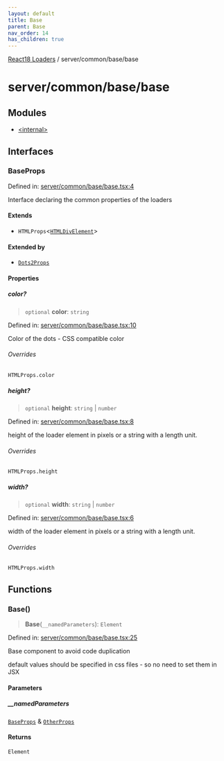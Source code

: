 ```yaml
---
layout: default
title: Base
parent: Base
nav_order: 14
has_children: true
---
```

[React18 Loaders](../../../../index.md) / server/common/base/base

# server/common/base/base

## Modules

- [\<internal\>](-internal-.md)

## Interfaces

### BaseProps

Defined in: [server/common/base/base.tsx:4](https://github.com/react18-tools/turborepo-template/blob/1e1b7fcc497f2ccee0578210f242cf6f9e606f01/lib/src/server/common/base/base.tsx#L4)

Interface declaring the common properties of the loaders

#### Extends

- `HTMLProps`\<[`HTMLDivElement`](https://developer.mozilla.org/docs/Web/API/HTMLDivElement)\>

#### Extended by

- [`Dots2Props`](../../../dots/dots2/dots2/-internal-.md#dots2props)

#### Properties

##### color?

> `optional` **color**: `string`

Defined in: [server/common/base/base.tsx:10](https://github.com/react18-tools/turborepo-template/blob/1e1b7fcc497f2ccee0578210f242cf6f9e606f01/lib/src/server/common/base/base.tsx#L10)

Color of the dots - CSS compatible color

###### Overrides

`HTMLProps.color`

##### height?

> `optional` **height**: `string` \| `number`

Defined in: [server/common/base/base.tsx:8](https://github.com/react18-tools/turborepo-template/blob/1e1b7fcc497f2ccee0578210f242cf6f9e606f01/lib/src/server/common/base/base.tsx#L8)

height of the loader element in pixels or a string with a length unit.

###### Overrides

`HTMLProps.height`

##### width?

> `optional` **width**: `string` \| `number`

Defined in: [server/common/base/base.tsx:6](https://github.com/react18-tools/turborepo-template/blob/1e1b7fcc497f2ccee0578210f242cf6f9e606f01/lib/src/server/common/base/base.tsx#L6)

width of the loader element in pixels or a string with a length unit.

###### Overrides

`HTMLProps.width`

## Functions

### Base()

> **Base**(`__namedParameters`): `Element`

Defined in: [server/common/base/base.tsx:25](https://github.com/react18-tools/turborepo-template/blob/1e1b7fcc497f2ccee0578210f242cf6f9e606f01/lib/src/server/common/base/base.tsx#L25)

Base component to avoid code duplication

default values should be specified in css files - so no need to set them in JSX

#### Parameters

##### \_\_namedParameters

[`BaseProps`](#baseprops) & [`OtherProps`](-internal-.md#otherprops)

#### Returns

`Element`
